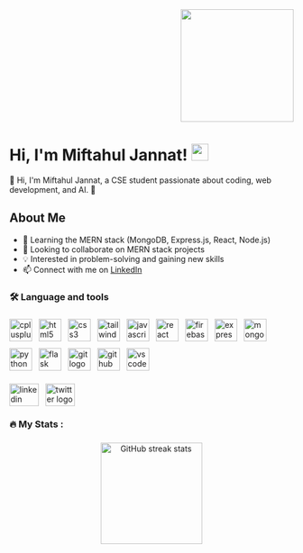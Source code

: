 <div align="right">
  <img height="200" src="https://i.ibb.co.com/2WQCmvD/Designer-1.jpg"  />
</div>

###

# Hi, I'm Miftahul Jannat! <img src="https://media.giphy.com/media/hvRJCLFzcasrR4ia7z/giphy.gif" width="30px">

👋 Hi, I'm Miftahul Jannat, a CSE student passionate about coding, web development, and AI. 🚀

## About Me

-   🌱 Learning the MERN stack (MongoDB, Express.js, React, Node.js)
-   👯 Looking to collaborate on MERN stack projects
-   💡 Interested in problem-solving and gaining new skills
-   📫 Connect with me on [LinkedIn](https://www.linkedin.com/in/miftahul-jannat-mj/)

###

<h3 align="left">🛠 Language and tools</h3>

###

<div align="left" style="display: flex; flex-wrap: wrap; gap: 12px;">
  <img src="https://cdn.jsdelivr.net/gh/devicons/devicon/icons/cplusplus/cplusplus-original.svg" height="40" alt="cplusplus logo" style="animation: bounce 2s infinite;" />
  <img src="https://cdn.jsdelivr.net/gh/devicons/devicon/icons/html5/html5-original.svg" height="40" alt="html5 logo" style="animation: bounce 2s infinite;" />
  <img src="https://cdn.jsdelivr.net/gh/devicons/devicon/icons/css3/css3-original.svg" height="40" alt="css3 logo" style="animation: bounce 2s infinite;" />
  <img src="https://cdn.jsdelivr.net/gh/devicons/devicon/icons/tailwindcss/tailwindcss-original-wordmark.svg" height="40" alt="tailwindcss logo" style="animation: bounce 2s infinite;" />
  <img src="https://cdn.jsdelivr.net/gh/devicons/devicon/icons/javascript/javascript-original.svg" height="40" alt="javascript logo" style="animation: bounce 2s infinite;" />
  <img src="https://cdn.jsdelivr.net/gh/devicons/devicon/icons/react/react-original.svg" height="40" alt="react logo" style="animation: bounce 2s infinite;" />
  <img src="https://cdn.jsdelivr.net/gh/devicons/devicon/icons/firebase/firebase-plain.svg" height="40" alt="firebase logo" style="animation: bounce 2s infinite;" />
  <img src="https://cdn.jsdelivr.net/gh/devicons/devicon/icons/express/express-original-wordmark.svg" height="40" alt="express logo" style="animation: bounce 2s infinite;" />
  <img src="https://cdn.jsdelivr.net/gh/devicons/devicon/icons/mongodb/mongodb-original.svg" height="40" alt="mongodb logo" style="animation: bounce 2s infinite;" />
  <img src="https://cdn.jsdelivr.net/gh/devicons/devicon/icons/python/python-original.svg" height="40" alt="python logo" style="animation: bounce 2s infinite;" />
  <img src="https://cdn.jsdelivr.net/gh/devicons/devicon/icons/flask/flask-original.svg" height="40" alt="flask logo" style="animation: bounce 2s infinite;" />
  <img src="https://cdn.jsdelivr.net/gh/devicons/devicon/icons/git/git-original.svg" height="40" alt="git logo" style="animation: bounce 2s infinite;" />
  <img src="https://cdn.jsdelivr.net/gh/devicons/devicon/icons/github/github-original-wordmark.svg" height="40" alt="github logo" style="animation: bounce 2s infinite;" />
  <img src="https://cdn.jsdelivr.net/gh/devicons/devicon/icons/vscode/vscode-original.svg" height="40" alt="vscode logo" style="animation: bounce 2s infinite;" />
</div>

###

<div align="left" style="display: flex; gap: 12px;">
  <a href="https://www.linkedin.com/in/miftahuljannat-mj/" target="_blank">
    <img src="https://raw.githubusercontent.com/maurodesouza/profile-readme-generator/master/src/assets/icons/social/linkedin/default.svg" width="52" height="40" alt="linkedin logo"  />
  </a>
  <a href="https://x.com/mifta_huljannat" target="_blank">
    <img src="https://raw.githubusercontent.com/maurodesouza/profile-readme-generator/master/src/assets/icons/social/twitter/default.svg" width="52" height="40" alt="twitter logo"  />
  </a>
</div>

###

<h3 align="left">🔥   My Stats :</h3>

###

<div align="center">
  <img src="https://github-readme-streak-stats.herokuapp.com/?user=miftah1299&theme=radical&hide_border=true" height="180" alt="GitHub streak stats" />
</div>

###

<style>
@keyframes bounce {
  0%, 20%, 50%, 80%, 100% {
    transform: translateY(0);
  }
  40% {
    transform: translateY(-10px);
  }
  60% {
    transform: translateY(-5px);
  }
}
</style>
